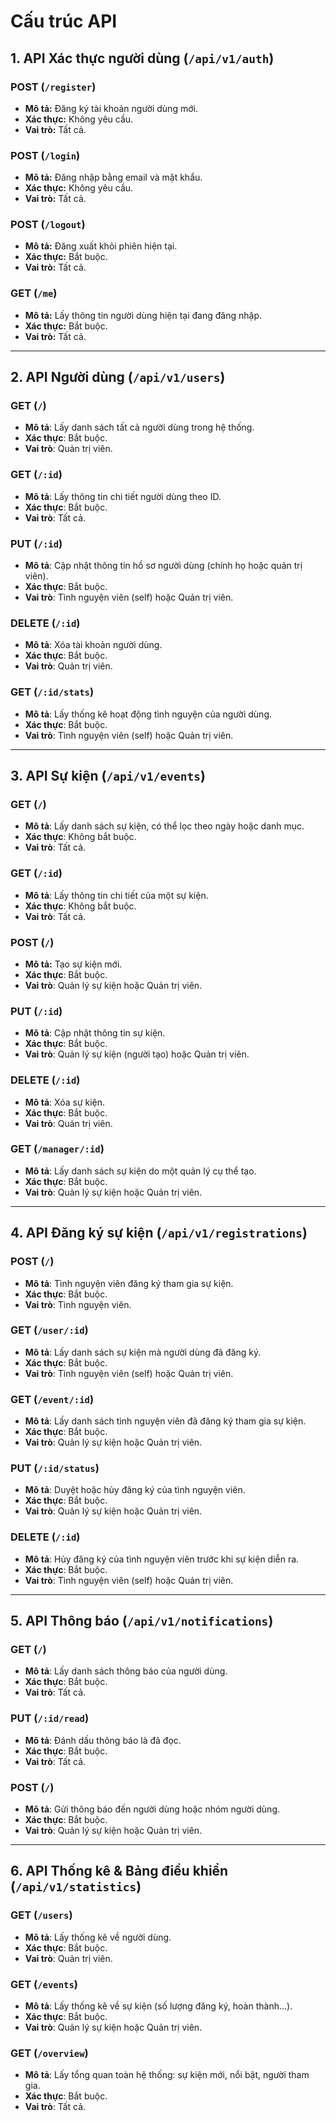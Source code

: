 # Cấu trúc API

## 1. API Xác thực người dùng (`/api/v1/auth`)

### POST (`/register`)
- **Mô tả:** Đăng ký tài khoản người dùng mới.
- **Xác thực:** Không yêu cầu.
- **Vai trò:** Tất cả.

### POST (`/login`)
- **Mô tả:** Đăng nhập bằng email và mật khẩu.
- **Xác thực:** Không yêu cầu.
- **Vai trò:** Tất cả.

### POST (`/logout`)
- **Mô tả:** Đăng xuất khỏi phiên hiện tại.
- **Xác thực:** Bắt buộc.
- **Vai trò:** Tất cả.

### GET (`/me`)
- **Mô tả:** Lấy thông tin người dùng hiện tại đang đăng nhập.
- **Xác thực:** Bắt buộc.
- **Vai trò:** Tất cả.

---

## 2. API Người dùng (`/api/v1/users`)

### GET (`/`)
- **Mô tả**: Lấy danh sách tất cả người dùng trong hệ thống.
- **Xác thực**: Bắt buộc.
- **Vai trò**: Quản trị viên.

### GET (`/:id`)
- **Mô tả**: Lấy thông tin chi tiết người dùng theo ID.
- **Xác thực**: Bắt buộc.
- **Vai trò**: Tất cả.

### PUT (`/:id`)
- **Mô tả**: Cập nhật thông tin hồ sơ người dùng (chính họ hoặc quản trị viên).
- **Xác thực**: Bắt buộc.
- **Vai trò**: Tình nguyện viên (self) hoặc Quản trị viên.

### DELETE (`/:id`)
- **Mô tả**: Xóa tài khoản người dùng.
- **Xác thực**: Bắt buộc.
- **Vai trò**: Quản trị viên.

### GET (`/:id/stats`)
- **Mô tả**: Lấy thống kê hoạt động tình nguyện của người dùng.
- **Xác thực**: Bắt buộc.
- **Vai trò**: Tình nguyện viên (self) hoặc Quản trị viên.

---

## 3. API Sự kiện (`/api/v1/events`)

### GET (`/`)
- **Mô tả**: Lấy danh sách sự kiện, có thể lọc theo ngày hoặc danh mục.
- **Xác thực**: Không bắt buộc.
- **Vai trò**: Tất cả.

### GET (`/:id`)
- **Mô tả**: Lấy thông tin chi tiết của một sự kiện.
- **Xác thực**: Không bắt buộc.
- **Vai trò**: Tất cả.

### POST (`/`)
- **Mô tả:** Tạo sự kiện mới.
- **Xác thực**: Bắt buộc.
- **Vai trò**: Quản lý sự kiện hoặc Quản trị viên.

### PUT (`/:id`)
- **Mô tả**: Cập nhật thông tin sự kiện.
- **Xác thực**: Bắt buộc.
- **Vai trò**: Quản lý sự kiện (người tạo) hoặc Quản trị viên.

### DELETE (`/:id`)
- **Mô tả**: Xóa sự kiện.
- **Xác thực**: Bắt buộc.
- **Vai trò**: Quản trị viên.

### GET (`/manager/:id`)
- **Mô tả**: Lấy danh sách sự kiện do một quản lý cụ thể tạo.
- **Xác thực**: Bắt buộc.
- **Vai trò**: Quản lý sự kiện hoặc Quản trị viên.

---

## 4. API Đăng ký sự kiện (`/api/v1/registrations`)

### POST (`/`)
- **Mô tả**: Tình nguyện viên đăng ký tham gia sự kiện.
- **Xác thực**: Bắt buộc.
- **Vai trò**: Tình nguyện viên.

### GET (`/user/:id`)
- **Mô tả**: Lấy danh sách sự kiện mà người dùng đã đăng ký.
- **Xác thực**: Bắt buộc.
- **Vai trò**: Tình nguyện viên (self) hoặc Quản trị viên.

### GET (`/event/:id`)
- **Mô tả**: Lấy danh sách tình nguyện viên đã đăng ký tham gia sự kiện.
- **Xác thực**: Bắt buộc.
- **Vai trò**: Quản lý sự kiện hoặc Quản trị viên.

### PUT (`/:id/status`)
- **Mô tả**: Duyệt hoặc hủy đăng ký của tình nguyện viên.
- **Xác thực**: Bắt buộc.
- **Vai trò**: Quản lý sự kiện hoặc Quản trị viên.

### DELETE (`/:id`)
- **Mô tả**: Hủy đăng ký của tình nguyện viên trước khi sự kiện diễn ra.
- **Xác thực**: Bắt buộc.
- **Vai trò**: Tình nguyện viên (self) hoặc Quản trị viên.

---

## 5. API Thông báo (`/api/v1/notifications`)

### GET (`/`)
- **Mô tả**: Lấy danh sách thông báo của người dùng.
- **Xác thực**: Bắt buộc.
- **Vai trò**: Tất cả.

### PUT (`/:id/read`)
- **Mô tả**: Đánh dấu thông báo là đã đọc.
- **Xác thực**: Bắt buộc.
- **Vai trò**: Tất cả.

### POST (`/`)
- **Mô tả**: Gửi thông báo đến người dùng hoặc nhóm người dùng.
- **Xác thực**: Bắt buộc.
- **Vai trò**: Quản lý sự kiện hoặc Quản trị viên.

---

## 6. API Thống kê & Bảng điều khiển (`/api/v1/statistics`)

### GET (`/users`)
- **Mô tả**: Lấy thống kê về người dùng.
- **Xác thực**: Bắt buộc.
- **Vai trò**: Quản trị viên.

### GET (`/events`)
- **Mô tả**: Lấy thống kê về sự kiện (số lượng đăng ký, hoàn thành...).
- **Xác thực**: Bắt buộc.
- **Vai trò**: Quản lý sự kiện hoặc Quản trị viên.

### GET (`/overview`)
- **Mô tả**: Lấy tổng quan toàn hệ thống: sự kiện mới, nổi bật, người tham gia.
- **Xác thực**: Bắt buộc.
- **Vai trò**: Tất cả.
